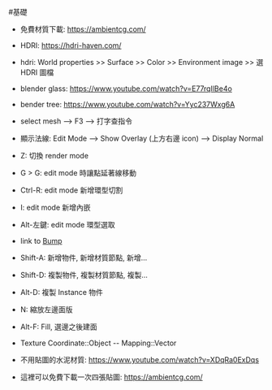 #基礎 

- 免費材質下載: https://ambientcg.com/
- HDRI: https://hdri-haven.com/
- hdri: World properties >> Surface >> Color >> Environment image >> 選 HDRI 圖檔
- blender glass: https://www.youtube.com/watch?v=E77rqIlBe4o
- bender tree: https://www.youtube.com/watch?v=Yyc237Wxg6A
- select mesh --> F3 --> 打字查指令
- 顯示法線: Edit Mode --> Show Overlay (上方右邊 icon) --> Display Normal
- Z: 切換 render mode
- G > G: edit mode 時讓點延著線移動
- Ctrl-R: edit mode 新增環型切割
- I: edit mode 新增內嵌
- Alt-左鍵: edit mode 環型選取
- link to [Bump](../材質/Node/Bump.md)

- Shift-A: 新增物件, 新增材質節點, 新增...
- Shift-D: 複製物件, 複製材質節點, 複製...
- Alt-D: 複製 Instance 物件
- N: 縮放左邊面版
- Alt-F: Fill, 選邊之後建面

- Texture Coordinate::Object -- Mapping::Vector
- 不用貼圖的水泥材質: https://www.youtube.com/watch?v=XDqRa0ExDqs

- 這裡可以免費下載一次四張貼圖: https://ambientcg.com/
